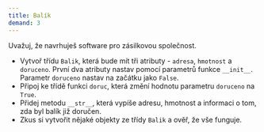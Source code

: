```yaml
---
title: Balík
demand: 3
---
```


Uvažuj, že navrhuješ software pro zásilkovou společnost. 

- Vytvoř třídu `Balik`, která bude mít tři atributy - `adresa`, `hmotnost` a `doruceno`. První dva atributy nastav pomocí parametrů funkce `__init__`. Parametr `doruceno` nastav na začátku jako `False`.
- Připoj ke třídě funkci `doruc`, která změní hodnotu parametru `doruceno` na `True`.
- Přidej metodu `__str__`, která vypíše adresu, hmotnost a informaci o tom, zda byl balík již doručen.
- Zkus si vytvořit nějaké objekty ze třídy `Balik` a ověř, že vše funguje.
